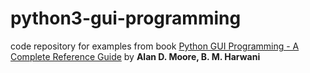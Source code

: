 # python3-gui-programming

code repository for examples from book [Python GUI Programming - A Complete Reference Guide](https://www.packtpub.com/eu/programming/python-gui-programming-a-complete-reference-guide) by **Alan D. Moore, B. M. Harwani**
